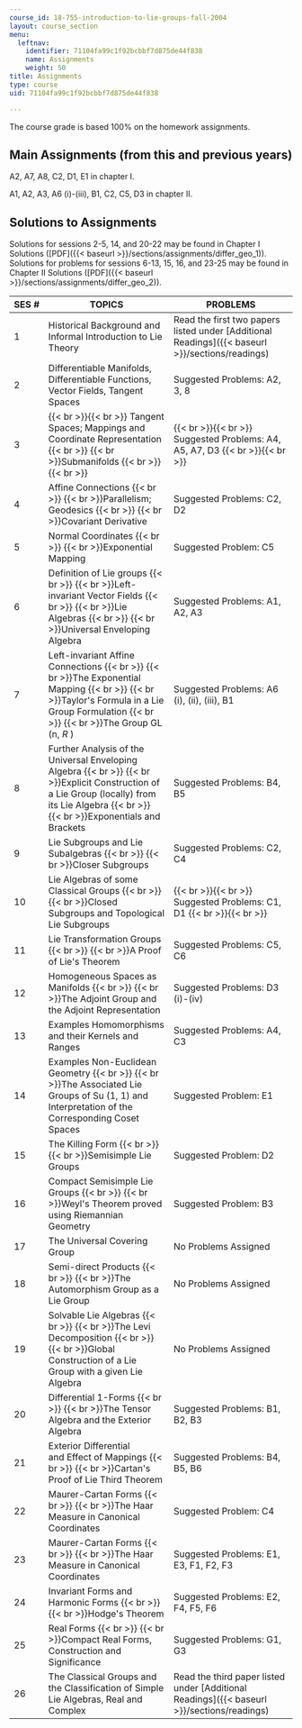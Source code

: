 ```yaml
---
course_id: 18-755-introduction-to-lie-groups-fall-2004
layout: course_section
menu:
  leftnav:
    identifier: 71104fa99c1f92bcbbf7d875de44f838
    name: Assignments
    weight: 50
title: Assignments
type: course
uid: 71104fa99c1f92bcbbf7d875de44f838

---
```


The course grade is based 100% on the homework assignments.

Main Assignments (from this and previous years)
-----------------------------------------------

A2, A7, A8, C2, D1, E1 in chapter I.

A1, A2, A3, A6 (i)-(iii), B1, C2, C5, D3 in chapter II.

Solutions to Assignments
------------------------

Solutions for sessions 2-5, 14, and 20-22 may be found in Chapter I Solutions ([PDF]({{< baseurl >}}/sections/assignments/differ_geo_1)). Solutions for problems for sessions 6-13, 15, 16, and 23-25 may be found in Chapter II Solutions ([PDF]({{< baseurl >}}/sections/assignments/differ_geo_2)).

| SES # | TOPICS | PROBLEMS |
| --- | --- | --- |
| 1 | Historical Background and Informal Introduction to Lie Theory | Read the first two papers listed under [Additional Readings]({{< baseurl >}}/sections/readings) |
| 2 | Differentiable Manifolds, Differentiable Functions, Vector Fields, Tangent Spaces | Suggested Problems: A2, 3, 8 |
| 3 |  {{< br >}}{{< br >}} Tangent Spaces; Mappings and Coordinate Representation  {{< br >}}  {{< br >}}Submanifolds {{< br >}}{{< br >}}  |  {{< br >}}{{< br >}} Suggested Problems: A4, A5, A7, D3 {{< br >}}{{< br >}}  |
| 4 | Affine Connections  {{< br >}}  {{< br >}}Parallelism; Geodesics  {{< br >}}  {{< br >}}Covariant Derivative | Suggested Problems: C2, D2 |
| 5 | Normal Coordinates  {{< br >}}  {{< br >}}Exponential Mapping | Suggested Problem: C5 |
| 6 | Definition of Lie groups  {{< br >}}  {{< br >}}Left-invariant Vector Fields  {{< br >}}  {{< br >}}Lie Algebras  {{< br >}}  {{< br >}}Universal Enveloping Algebra | Suggested Problems: A1, A2, A3 |
| 7 | Left-invariant Affine Connections  {{< br >}}  {{< br >}}The Exponential Mapping  {{< br >}}  {{< br >}}Taylor's Formula in a Lie Group Formulation  {{< br >}}  {{< br >}}The Group GL (n, _R_ ) | Suggested Problems: A6 (i), (ii), (iii), B1 |
| 8 | Further Analysis of the Universal Enveloping Algebra  {{< br >}}  {{< br >}}Explicit Construction of a Lie Group (locally) from its Lie Algebra  {{< br >}}  {{< br >}}Exponentials and Brackets | Suggested Problems: B4, B5 |
| 9 | Lie Subgroups and Lie Subalgebras  {{< br >}}  {{< br >}}Closer Subgroups | Suggested Problems: C2, C4 |
| 10 | Lie Algebras of some Classical Groups  {{< br >}}  {{< br >}}Closed Subgroups and Topological Lie Subgroups |  {{< br >}}{{< br >}} Suggested Problems: C1, D1 {{< br >}}{{< br >}}  |
| 11 | Lie Transformation Groups  {{< br >}}  {{< br >}}A Proof of Lie's Theorem | Suggested Problems: C5, C6 |
| 12 | Homogeneous Spaces as Manifolds  {{< br >}}  {{< br >}}The Adjoint Group and the Adjoint Representation | Suggested Problems: D3 (i)-(iv) |
| 13 | Examples Homomorphisms and their Kernels and Ranges | Suggested Problems: A4, C3 |
| 14 | Examples Non-Euclidean Geometry  {{< br >}}  {{< br >}}The Associated Lie Groups of Su (1, 1) and Interpretation of the Corresponding Coset Spaces | Suggested Problem: E1 |
| 15 | The Killing Form  {{< br >}}  {{< br >}}Semisimple Lie Groups | Suggested Problem: D2 |
| 16 | Compact Semisimple Lie Groups  {{< br >}}  {{< br >}}Weyl's Theorem proved using Riemannian Geometry | Suggested Problem: B3 |
| 17 | The Universal Covering Group | No Problems Assigned |
| 18 | Semi-direct Products  {{< br >}}  {{< br >}}The Automorphism Group as a Lie Group | No Problems Assigned |
| 19 | Solvable Lie Algebras  {{< br >}}  {{< br >}}The Levi Decomposition  {{< br >}}  {{< br >}}Global Construction of a Lie Group with a given Lie Algebra | No Problems Assigned |
| 20 | Differential 1-Forms  {{< br >}}  {{< br >}}The Tensor Algebra and the Exterior Algebra | Suggested Problems: B1, B2, B3 |
| 21 | Exterior Differential and Effect of Mappings  {{< br >}}  {{< br >}}Cartan's Proof of Lie Third Theorem | Suggested Problems: B4, B5, B6 |
| 22 | Maurer-Cartan Forms  {{< br >}}  {{< br >}}The Haar Measure in Canonical Coordinates | Suggested Problem: C4 |
| 23 | Maurer-Cartan Forms  {{< br >}}  {{< br >}}The Haar Measure in Canonical Coordinates | Suggested Problems: E1, E3, F1, F2, F3 |
| 24 | Invariant Forms and Harmonic Forms  {{< br >}}  {{< br >}}Hodge's Theorem | Suggested Problems: E2, F4, F5, F6 |
| 25 | Real Forms  {{< br >}}  {{< br >}}Compact Real Forms, Construction and Significance | Suggested Problems: G1, G3 |
| 26 | The Classical Groups and the Classification of Simple Lie Algebras, Real and Complex | Read the third paper listed under [Additional Readings]({{< baseurl >}}/sections/readings)